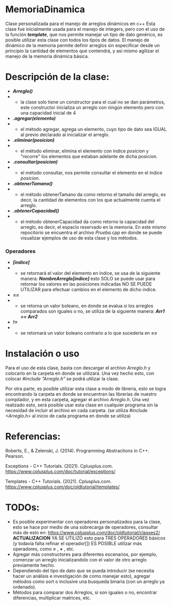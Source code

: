 # MemoriaDinamica
Clase personalizada para el manejo de arreglos dinámicos en c++
Esta clase fue inicialmente usada para el manejo de integers, pero con el uso de la función ***template***, que nos permite manejar un tipo de dato genérico, es posible utilizar esta clase con todos los tipos de datos. El manejo de dinámico de la memoria permite definir arreglos sin especificar desde un principio la cantidad de elementos que contendrá, y así mismo agilizar el manejo de la memoria dinámica básica.

# Descripción de la clase:

- ***Arreglo()***
- - la clase solo tiene un constructor para el cual no se dan parámetros, este constructor inicializa un arreglo con ningún elemento pero con una capacidad inicial de 4 
- ***.agregar(elemento)***
- - el método agregar, agrega un elemento, cuyo tipo de dato sea IGUAL al previo declarado al inicializar el arreglo.
- ***.eliminar(posicion)***
- - el método eliminar, elimina el elemento con índice *posicion* y "recorre" los elementos que estaban adelante de dicha posicion.
- ***.consultar(posicion)***
- - el método consultar, nos permite consultar el elemento en el índice *posicion*.
- ***.obtenerTamano()***
- - el método obtenerTamano da como retorno el tamaño del arreglo, es decir, la cantidad de elementos con los que actualmente cuenta el arreglo.
- ***.obtenerCapacidad()***
- - el método obtenerCapacidad da como retorno la capacidad del arreglo, es decir, el espacio reservado en la memoria.
En este mismo repocitorio se encuentra el archivo *Prueba.cpp* en donde se puede visualizar ejemplos de uso de esta clase y los métodos.

### Operadores

- ***[indice]***
- - se retornará el valor del elemento en índice, se usa de la siguiente manera: ***NombreArreglo[indice]*** esto SOLO se puede usar para retornar los valores en las posiciones indicadas NO SE PUEDE UTILIZAR para efectuar cambios en el elemento de dicho indice.
- ***==***
- - se retorna un valor boleano, en donde se evalua si los arreglos comparados son iguales o no, se utiliza de la siguiente manera: ***Arr1 == Arr2*** 
- ***!=***
- - se retornará un valor boleano contrario a lo que sucedería en ***==***

# Instalación o uso

Para el uso de esta clase, basta con descargar el archivo *Arreglo.h* y colocarlo en la carpeta en donde se utilizará. Una vez hecho esto, con colocar *#include "Arreglo.h"* se podrá utilizar la clase.

Por otra parte, es posible utilizar esta clase a modo de libreria, esto se logra encontrando la carpeta en donde se encuentran las librerías de nuestro compilador, y en esta carpeta, agregar el archivo *Arreglo.h*. Una vez realizado esto, será posible usar esta clase en cualquier programa sin la necesidad de incluir el archivo en cada carpeta. (se utiliza *#include <Arreglo.h>* al inicio de cada programa en donde se utiliza)

# Referencias:

Roberts, E., & Zelenski, J. (2014). Programming Abstractions in C++. Pearson.

Exceptions - C++ Tutorials. (2021). Cplusplus.com. https://www.cplusplus.com/doc/tutorial/exceptions/

Templates - C++ Tutorials. (2021). Cplusplus.com. https://www.cplusplus.com/doc/oldtutorial/templates/

# TODOs:

- Es posible experimentar con operadores personalizados para la clase, esto se hace por medio de una sobrecarga de operadores, consultar más de esto en: https://www.cplusplus.com/doc/oldtutorial/classes2/ **ACTUALIZACION** YA SE UTILIZÓ esto para TRES OPERADORES básicos (y todavía falta refinar el operador[]) ES POSIBLE utilizar más operadores, como ***=*** , ***+*** , etc.
- Agregar más constructores para diferentes escenarios, por ejemplo, comenzar un arreglo inicializandolo con el valor de otro arreglo previamente hecho.
- Dependiendo del tipo de dato que se pueda introducir (se necesita hacer un análisis e investigación de como manejar esto), agregar métodos como sort o inclusive una busqueda binaria (con un arreglo ya ordenado).
- Métodos para comparar dos Arreglos, si son iguales o no, encontrar diferencias, multiplicar matrices, etc.
